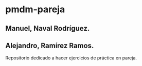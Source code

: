 # pmdm-pareja
## Manuel, Naval Rodríguez.
## Alejandro, Ramírez Ramos.
Repositorio dedicado a hacer ejercicios de práctica en pareja. 
